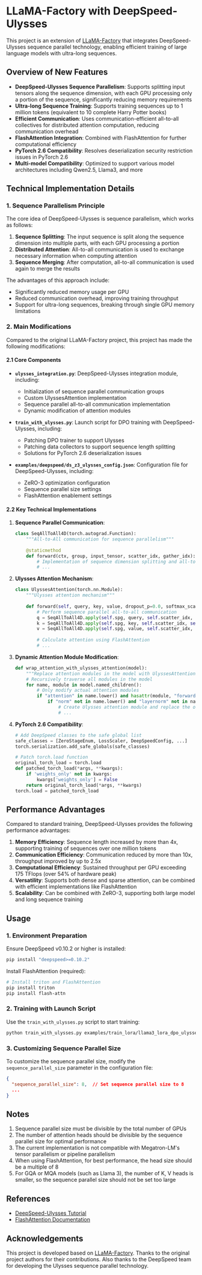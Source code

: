 # LLaMA-Factory with DeepSpeed-Ulysses

This project is an extension of [LLaMA-Factory](https://github.com/hiyouga/LLaMA-Factory) that integrates DeepSpeed-Ulysses sequence parallel technology, enabling efficient training of large language models with ultra-long sequences.

## Overview of New Features

- **DeepSpeed-Ulysses Sequence Parallelism**: Supports splitting input tensors along the sequence dimension, with each GPU processing only a portion of the sequence, significantly reducing memory requirements
- **Ultra-long Sequence Training**: Supports training sequences up to 1 million tokens (equivalent to 10 complete Harry Potter books)
- **Efficient Communication**: Uses communication-efficient all-to-all collectives for distributed attention computation, reducing communication overhead
- **FlashAttention Integration**: Combined with FlashAttention for further computational efficiency
- **PyTorch 2.6 Compatibility**: Resolves deserialization security restriction issues in PyTorch 2.6
- **Multi-model Compatibility**: Optimized to support various model architectures including Qwen2.5, Llama3, and more

## Technical Implementation Details

### 1. Sequence Parallelism Principle

The core idea of DeepSpeed-Ulysses is sequence parallelism, which works as follows:

1. **Sequence Splitting**: The input sequence is split along the sequence dimension into multiple parts, with each GPU processing a portion
2. **Distributed Attention**: All-to-all communication is used to exchange necessary information when computing attention
3. **Sequence Merging**: After computation, all-to-all communication is used again to merge the results

The advantages of this approach include:
- Significantly reduced memory usage per GPU
- Reduced communication overhead, improving training throughput
- Support for ultra-long sequences, breaking through single GPU memory limitations

### 2. Main Modifications

Compared to the original LLaMA-Factory project, this project has made the following modifications:

#### 2.1 Core Components

- **`ulysses_integration.py`**: DeepSpeed-Ulysses integration module, including:
  - Initialization of sequence parallel communication groups
  - Custom UlyssesAttention implementation
  - Sequence parallel all-to-all communication implementation
  - Dynamic modification of attention modules

- **`train_with_ulysses.py`**: Launch script for DPO training with DeepSpeed-Ulysses, including:
  - Patching DPO trainer to support Ulysses
  - Patching data collectors to support sequence length splitting
  - Solutions for PyTorch 2.6 deserialization issues

- **`examples/deepspeed/ds_z3_ulysses_config.json`**: Configuration file for DeepSpeed-Ulysses, including:
  - ZeRO-3 optimization configuration
  - Sequence parallel size settings
  - FlashAttention enablement settings

#### 2.2 Key Technical Implementations

1. **Sequence Parallel Communication**:
   ```python
   class SeqAllToAll4D(torch.autograd.Function):
       """All-to-All communication for sequence parallelism"""
       
       @staticmethod
       def forward(ctx, group, input_tensor, scatter_idx, gather_idx):
           # Implementation of sequence dimension splitting and all-to-all communication
           # ...
   ```

2. **Ulysses Attention Mechanism**:
   ```python
   class UlyssesAttention(torch.nn.Module):
       """Ulysses attention mechanism"""
       
       def forward(self, query, key, value, dropout_p=0.0, softmax_scale=None, causal=False, *args):
           # Perform sequence parallel all-to-all communication
           q = SeqAllToAll4D.apply(self.spg, query, self.scatter_idx, self.gather_idx)
           k = SeqAllToAll4D.apply(self.spg, key, self.scatter_idx, self.gather_idx)
           v = SeqAllToAll4D.apply(self.spg, value, self.scatter_idx, self.gather_idx)
           
           # Calculate attention using FlashAttention
           # ...
   ```

3. **Dynamic Attention Module Modification**:
   ```python
   def wrap_attention_with_ulysses_attention(model):
       """Replace attention modules in the model with UlyssesAttention"""
       # Recursively traverse all modules in the model
       for name, module in model.named_children():
           # Only modify actual attention modules
           if "attention" in name.lower() and hasattr(module, "forward"):
               if "norm" not in name.lower() and "layernorm" not in name.lower():
                   # Create Ulysses attention module and replace the original forward method
                   # ...
   ```

4. **PyTorch 2.6 Compatibility**:
   ```python
   # Add DeepSpeed classes to the safe global list
   safe_classes = [ZeroStageEnum, LossScaler, DeepSpeedConfig, ...]
   torch.serialization.add_safe_globals(safe_classes)
   
   # Patch torch.load function
   original_torch_load = torch.load
   def patched_torch_load(*args, **kwargs):
       if 'weights_only' not in kwargs:
           kwargs['weights_only'] = False
       return original_torch_load(*args, **kwargs)
   torch.load = patched_torch_load
   ```

## Performance Advantages

Compared to standard training, DeepSpeed-Ulysses provides the following performance advantages:

1. **Memory Efficiency**: Sequence length increased by more than 4x, supporting training of sequences over one million tokens
2. **Communication Efficiency**: Communication reduced by more than 10x, throughput improved by up to 2.5x
3. **Computational Efficiency**: Sustained throughput per GPU exceeding 175 TFlops (over 54% of hardware peak)
4. **Versatility**: Supports both dense and sparse attention, can be combined with efficient implementations like FlashAttention
5. **Scalability**: Can be combined with ZeRO-3, supporting both large model and long sequence training

## Usage

### 1. Environment Preparation

Ensure DeepSpeed v0.10.2 or higher is installed:

```bash
pip install "deepspeed>=0.10.2"
```

Install FlashAttention (required):

```bash
# Install triton and FlashAttention
pip install triton
pip install flash-attn
```

### 2. Training with Launch Script

Use the `train_with_ulysses.py` script to start training:

```bash
python train_with_ulysses.py examples/train_lora/llama3_lora_dpo_ulysses.yaml
```

### 3. Customizing Sequence Parallel Size

To customize the sequence parallel size, modify the `sequence_parallel_size` parameter in the configuration file:

```json
{
  "sequence_parallel_size": 8,  // Set sequence parallel size to 8
  ...
}
```

## Notes

1. Sequence parallel size must be divisible by the total number of GPUs
2. The number of attention heads should be divisible by the sequence parallel size for optimal performance
3. The current implementation is not compatible with Megatron-LM's tensor parallelism or pipeline parallelism
4. When using FlashAttention, for best performance, the head size should be a multiple of 8
5. For GQA or MQA models (such as Llama 3), the number of K, V heads is smaller, so the sequence parallel size should not be set too large

## References

- [DeepSpeed-Ulysses Tutorial](https://github.com/deepspeedai/DeepSpeed/blob/master/blogs/deepspeed-ulysses/chinese/README.md)
- [FlashAttention Documentation](https://github.com/HazyResearch/flash-attention)

## Acknowledgements

This project is developed based on [LLaMA-Factory](https://github.com/hiyouga/LLaMA-Factory). Thanks to the original project authors for their contributions. Also thanks to the DeepSpeed team for developing the Ulysses sequence parallel technology.
